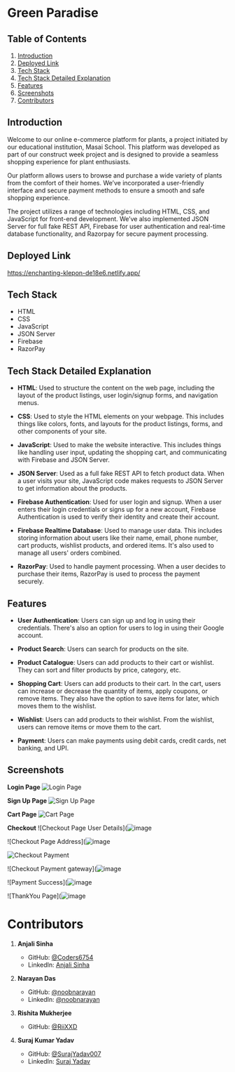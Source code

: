 # Green Paradise

## Table of Contents

1. [Introduction](#introduction)
2. [Deployed Link](#deployed-link)
3. [Tech Stack](#tech-stack)
4. [Tech Stack Detailed Explanation](#tech-stack-detailed-explanation)
5. [Features](#features)
6. [Screenshots](#screenshots)
7. [Contributors](#contributors)

## Introduction

Welcome to our online e-commerce platform for plants, a project initiated by our educational institution, Masai School. This platform was developed as part of our construct week project and is designed to provide a seamless shopping experience for plant enthusiasts.

Our platform allows users to browse and purchase a wide variety of plants from the comfort of their homes. We’ve incorporated a user-friendly interface and secure payment methods to ensure a smooth and safe shopping experience.

The project utilizes a range of technologies including HTML, CSS, and JavaScript for front-end development. We’ve also implemented JSON Server for full fake REST API, Firebase for user authentication and real-time database functionality, and Razorpay for secure payment processing.

## Deployed Link

https://enchanting-klepon-de18e6.netlify.app/

## Tech Stack

- HTML
- CSS
- JavaScript
- JSON Server
- Firebase
- RazorPay

## Tech Stack Detailed Explanation

- **HTML**: Used to structure the content on the web page, including the layout of the product listings, user login/signup forms, and navigation menus.

- **CSS**: Used to style the HTML elements on your webpage. This includes things like colors, fonts, and layouts for the product listings, forms, and other components of your site.

- **JavaScript**: Used to make the website interactive. This includes things like handling user input, updating the shopping cart, and communicating with Firebase and JSON Server.

- **JSON Server**: Used as a full fake REST API to fetch product data. When a user visits your site, JavaScript code makes requests to JSON Server to get information about the products.

- **Firebase Authentication**: Used for user login and signup. When a user enters their login credentials or signs up for a new account, Firebase Authentication is used to verify their identity and create their account.

- **Firebase Realtime Database**: Used to manage user data. This includes storing information about users like their name, email, phone number, cart products, wishlist products, and ordered items. It's also used to manage all users' orders combined.

- **RazorPay**: Used to handle payment processing. When a user decides to purchase their items, RazorPay is used to process the payment securely.

## Features

- **User Authentication**: Users can sign up and log in using their credentials. There's also an option for users to log in using their Google account.

- **Product Search**: Users can search for products on the site.

- **Product Catalogue**: Users can add products to their cart or wishlist. They can sort and filter products by price, category, etc.

- **Shopping Cart**: Users can add products to their cart. In the cart, users can increase or decrease the quantity of items, apply coupons, or remove items. They also have the option to save items for later, which moves them to the wishlist.

- **Wishlist**: Users can add products to their wishlist. From the wishlist, users can remove items or move them to the cart.

- **Payment**: Users can make payments using debit cards, credit cards, net banking, and UPI.

## Screenshots

**Login Page**
![Login Page](![image](https://github.com/Coders6754/Green-Paradise/assets/128929403/727d383f-2de2-4081-aadd-d594750adcad)
)

**Sign Up Page**
![Sign Up Page](![image](https://github.com/Coders6754/Green-Paradise/assets/128929403/13e61eec-aac2-48d1-9e64-458a27219e7f)
)

**Cart Page**
![Cart Page](![image](https://github.com/Coders6754/Green-Paradise/assets/128929403/4dc0c303-c502-48b3-aa9b-4c4d00862f8a)
)

**Checkout**
![Checkout Page User Details](![image](https://github.com/Coders6754/Green-Paradise/assets/128929403/fcff9727-2d80-4b7b-8e37-8765369fc1b3)

![Checkout Page Address](![image](https://github.com/Coders6754/Green-Paradise/assets/128929403/37d147ce-6856-4cd8-9c55-9aecb1b82df3)

![Checkout Payment](https://github.com/Coders6754/devilish-drop-2377/blob/main/Images/readme_Images/Checkout%20payment%20selection.png)

![Checkout Payment gateway](![image](https://github.com/Coders6754/Green-Paradise/assets/128929403/10a87761-638c-4fe2-9062-39311604e11a)

![Payment Success](![image](https://github.com/Coders6754/Green-Paradise/assets/128929403/31924710-541d-4137-99ae-78a769f212f8)

![ThankYou Page](![image](![image](https://github.com/Coders6754/Green-Paradise/assets/128929403/d69a40de-64b2-42d5-983c-7c0d2e91378f)
)

# Contributors
1. **Anjali Sinha**

   - GitHub: [@Coders6754](https://github.com/Coders6754)
   - LinkedIn: [Anjali Sinha](https://www.linkedin.com/in/anjali-sinha-60528b22b/)


2. **Narayan Das**

   - GitHub: [@noobnarayan](https://github.com/noobnarayan)
   - LinkedIn: [@noobnarayan](https://www.linkedin.com/in/noobnarayan)
  

3. **Rishita Mukherjee**

   - GitHub: [@RiiXXD](https://github.com/RiiXXD)

4. **Suraj Kumar Yadav**
   - GitHub: [@SurajYadav007](https://github.com/SurajYadav007)
   - LinkedIn: [Suraj Yadav](https://www.linkedin.com/in/suraj-yadav-387bb7253/)
